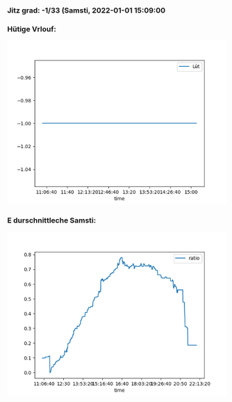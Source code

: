 ### Jitz grad: -1/33 (Samsti, 2022-01-01 15:09:00

### Hütige Vrlouf:
![Graph](Today.png)

### E durschnittleche Samsti:
![Graph](Samsti.png)
